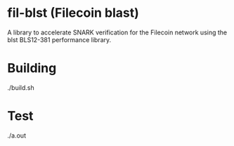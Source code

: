 # fil-blst (Filecoin blast)

A library to accelerate SNARK verification for the Filecoin network using the blst BLS12-381 performance library.

# Building

./build.sh

# Test
./a.out
